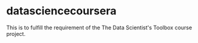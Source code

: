 datasciencecoursera
===================

This is to fulfill the requirement of the The Data Scientist's Toolbox course project. 
